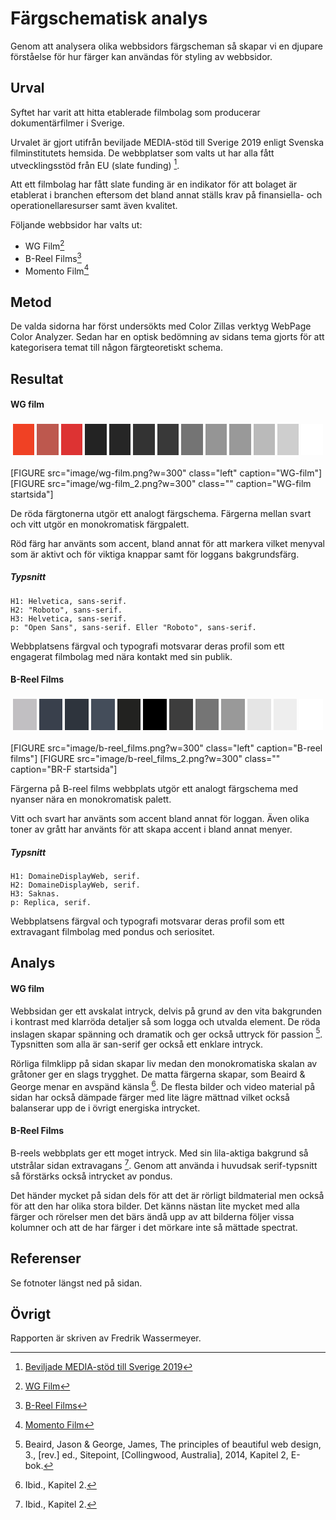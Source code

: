 Färgschematisk analys
=======================

Genom att analysera olika webbsidors färgscheman så skapar vi en djupare förståelse för hur färger kan användas för styling av webbsidor.

Urval
-----------------------

Syftet har varit att hitta etablerade filmbolag som producerar dokumentärfilmer i Sverige.

Urvalet är gjort utifrån beviljade MEDIA-stöd till Sverige 2019 enligt Svenska filminstitutets hemsida. De webbplatser som valts ut har alla fått utvecklingsstöd från EU (slate funding) [^1].

Att ett filmbolag har fått slate funding är en indikator för att bolaget är etablerat i branchen eftersom det bland annat ställs krav på finansiella- och operationellaresurser samt även kvalitet.

Följande webbsidor har valts ut:

+ WG Film[^2]
+ B-Reel Films[^3]
+ Momento Film[^4]

Metod
-----------------------

De valda sidorna har först undersökts med Color Zillas verktyg WebPage Color Analyzer.
Sedan har en optisk bedömning av sidans tema gjorts för att kategorisera temat till någon färgteoretiskt schema.

Resultat
-----------------------

#### WG film

<table style="border-spacing: 4px; border-collapse: separate">
<tr>
<td style="height: 50px; width: 50px; background-color: #F04124">
<td style="height: 50px; width: 50px; background-color: #BD584E">
<td style="height: 50px; width: 50px; background-color: #DD3333">
<td style="height: 50px; width: 50px; background-color: #232323">
<td style="height: 50px; width: 50px; background-color: #262626">
<td style="height: 50px; width: 50px; background-color: #333333">
<td style="height: 50px; width: 50px; background-color: #393939">
<td style="height: 50px; width: 50px; background-color: #747474">
<td style="height: 50px; width: 50px; background-color: #959595">
<td style="height: 50px; width: 50px; background-color: #999999">
<td style="height: 50px; width: 50px; background-color: #BABABA">
<td style="height: 50px; width: 50px; background-color: #CECECE">
<td style="height: 50px; width: 50px; background-color: #FFFFFF">
</tr>
</table>

[FIGURE src="image/wg-film.png?w=300" class="left" caption="WG-film"]
[FIGURE src="image/wg-film_2.png?w=300" class="" caption="WG-film startsida"]

De röda färgtonerna utgör ett analogt färgschema. Färgerna mellan svart och vitt utgör en monokromatisk färgpalett.

Röd färg har använts som accent, bland annat för att markera vilket menyval som är aktivt och för viktiga knappar samt för loggans bakgrundsfärg.

##### Typsnitt

    H1: Helvetica, sans-serif.
    H2: "Roboto", sans-serif.
    H3: Helvetica, sans-serif.
    p: "Open Sans", sans-serif. Eller "Roboto", sans-serif.

Webbplatsens färgval och typografi motsvarar deras profil som ett engagerat filmbolag med nära kontakt med sin publik.

#### B-Reel Films

<table style="border-spacing: 4px; border-collapse: separate">
<tr>
<td style="height: 50px; width: 50px; background-color: #C1BFC2">
<td style="height: 50px; width: 50px; background-color: #39404C">
<td style="height: 50px; width: 50px; background-color: #2E343D">
<td style="height: 50px; width: 50px; background-color: #444D5A">
<td style="height: 50px; width: 50px; background-color: #222220">
<td style="height: 50px; width: 50px; background-color: #000000">
<td style="height: 50px; width: 50px; background-color: #3D3D3D">
<td style="height: 50px; width: 50px; background-color: #757575">
<td style="height: 50px; width: 50px; background-color: #999999">
<td style="height: 50px; width: 50px; background-color: #E5E5E5">
<td style="height: 50px; width: 50px; background-color: #EEEEEE">
<td style="height: 50px; width: 50px; background-color: #FFFFFF">
</tr>
</table>

[FIGURE src="image/b-reel_films.png?w=300" class="left" caption="B-reel films"]
[FIGURE src="image/b-reel_films_2.png?w=300" class="" caption="BR-F startsida"]

Färgerna på B-reel films webbplats utgör ett analogt färgschema med nyanser nära en monokromatisk palett.

Vitt och svart har använts som accent bland annat för loggan. Även olika toner av grått har använts för att skapa accent i bland annat menyer.

##### Typsnitt

    H1: DomaineDisplayWeb, serif.
    H2: DomaineDisplayWeb, serif.
    H3: Saknas.
    p: Replica, serif.

Webbplatsens färgval och typografi motsvarar deras profil som ett extravagant filmbolag med pondus och seriositet.


Analys
-----------------------

#### WG film

Webbsidan ger ett avskalat intryck, delvis på grund av den vita bakgrunden i kontrast med klarröda detaljer så som logga och utvalda element. De röda inslagen skapar spänning och dramatik och ger också uttryck för passion [^5]. Typsnitten som alla är san-serif ger också ett enklare intryck.

Rörliga filmklipp på sidan skapar liv medan den monokromatiska skalan av gråtoner ger en slags trygghet. De matta färgerna skapar, som Beaird & George menar en avspänd känsla [^6]. De flesta bilder och video material på sidan har också dämpade färger med lite lägre mättnad vilket också balanserar upp de i övrigt energiska intrycket.

#### B-Reel Films
B-reels webbplats ger ett moget intryck. Med sin lila-aktiga bakgrund så utstrålar sidan extravagans [^7]. Genom att använda i huvudsak serif-typsnitt så förstärks också intrycket av pondus. 

Det händer mycket på sidan dels för att det är rörligt bildmaterial men också för att den har olika stora bilder. Det känns nästan lite mycket med alla färger och rörelser men det bärs ändå upp av att bilderna följer vissa kolumner och att de har färger i det mörkare inte så mättade spectrat.

Referenser
-----------------------

[^1]: [Beviljade MEDIA-stöd till Sverige 2019](https://www.filminstitutet.se/globalassets/1.-sok-stod/kreativa-europa/beviljade-media-stod/beviljade-media-stod/beviljade-media-stod-till-sverige-2019.pdf "Beviljade MEDIA-stöd till Sverige 2019")


[^2]: [WG Film](http://www.wgfilm.com/ "WG Film")

[^3]: [B-Reel Films](https://brf.co/ "B-Reel Films")

[^4]: [Momento Film](http://momentofilm.se/ "Momento Film")

[^5]: Beaird, Jason & George, James, The principles of beautiful web design, 3., [rev.] ed., Sitepoint, [Collingwood, Australia], 2014, Kapitel 2, E-bok.

[^6]: Ibid., Kapitel 2.

[^7]: Ibid., Kapitel 2.

Se fotnoter längst ned på sidan.

Övrigt
-----------------------

Rapporten är skriven av Fredrik Wassermeyer.



